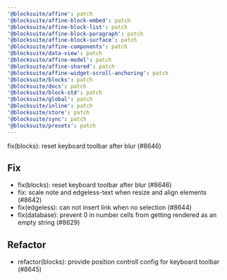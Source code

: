 ```yaml
---
'@blocksuite/affine': patch
'@blocksuite/affine-block-embed': patch
'@blocksuite/affine-block-list': patch
'@blocksuite/affine-block-paragraph': patch
'@blocksuite/affine-block-surface': patch
'@blocksuite/affine-components': patch
'@blocksuite/data-view': patch
'@blocksuite/affine-model': patch
'@blocksuite/affine-shared': patch
'@blocksuite/affine-widget-scroll-anchoring': patch
'@blocksuite/blocks': patch
'@blocksuite/docs': patch
'@blocksuite/block-std': patch
'@blocksuite/global': patch
'@blocksuite/inline': patch
'@blocksuite/store': patch
'@blocksuite/sync': patch
'@blocksuite/presets': patch
---
```


fix(blocks): reset keyboard toolbar after blur (#8646)

## Fix

- fix(blocks): reset keyboard toolbar after blur (#8646)
- fix: scale note and edgeless-text when resize and align elements (#8642)
- fix(edgeless): can not insert link when no selection (#8644)
- fix(database): prevent 0 in number cells from getting rendered as an empty string (#8629)

## Refactor

- refactor(blocks): provide position controll config for keyboard toolbar (#8645)
